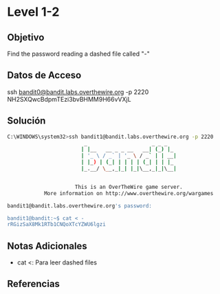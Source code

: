 # Level 1-2

## Objetivo
Find the password reading a dashed file called "-"

## Datos de Acceso
ssh bandit0@bandit.labs.overthewire.org -p 2220
NH2SXQwcBdpmTEzi3bvBHMM9H66vVXjL
## Solución
``` bash
C:\WINDOWS\system32>ssh bandit1@bandit.labs.overthewire.org -p 2220
                         _                     _ _ _
                        | |__   __ _ _ __   __| (_) |_
                        | '_ \ / _` | '_ \ / _` | | __|
                        | |_) | (_| | | | | (_| | | |_
                        |_.__/ \__,_|_| |_|\__,_|_|\__|


                      This is an OverTheWire game server.
            More information on http://www.overthewire.org/wargames

bandit1@bandit.labs.overthewire.org's password:

bandit1@bandit:~$ cat < -
rRGizSaX8Mk1RTb1CNQoXTcYZWU6lgzi
```
## Notas Adicionales
- cat <: Para leer dashed files
## Referencias
